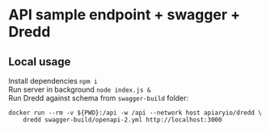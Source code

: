 # API sample endpoint + swagger + Dredd

## Local usage
Install dependencies `npm i`  
Run server in background `node index.js &`  
Run Dredd against schema from `swagger-build` folder:
```Docker
docker run --rm -v ${PWD}:/api -w /api --network host apiaryio/dredd \
    dredd swagger-build/openapi-2.yml http://localhost:3000
```   
